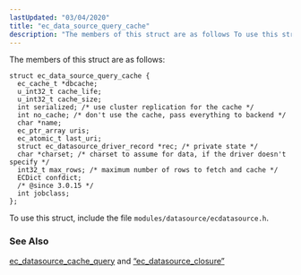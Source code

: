 ```yaml
---
lastUpdated: "03/04/2020"
title: "ec_data_source_query_cache"
description: "The members of this struct are as follows To use this struct include the file modules datasource ecdatasource h ec datasource cache query and Section 68 26 ec datasource closure..."
---
```


The members of this struct are as follows:

```
struct ec_data_source_query_cache {
  ec_cache_t *dbcache;
  u_int32_t cache_life;
  u_int32_t cache_size;
  int serialized; /* use cluster replication for the cache */
  int no_cache; /* don't use the cache, pass everything to backend */
  char *name;
  ec_ptr_array uris;
  ec_atomic_t last_uri;
  struct ec_datasource_driver_record *rec; /* private state */
  char *charset; /* charset to assume for data, if the driver doesn't specify */
  int32_t max_rows; /* maximum number of rows to fetch and cache */
  ECDict confdict;
  /* @since 3.0.15 */
  int jobclass;
};
```

To use this struct, include the file `modules/datasource/ecdatasource.h`.

### <a name="idp46551616"></a> See Also

[ec_datasource_cache_query](/momentum/3/3-api/apis-ec-datasource-cache-query) and [“ec_datasource_closure”](/momentum/3/3-api/structs-ec-datasource-closure)